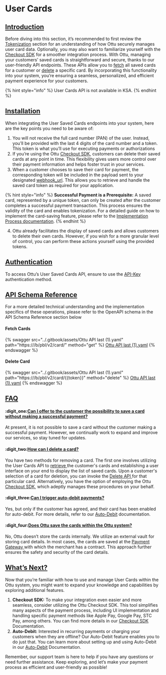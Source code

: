 # User Cards

## [Introduction](user-cards.md#introduction)

Before diving into this section, it’s recommended to first review the [Tokenization](tokenization.md) section for an understanding of how Ottu securely manages user card data. Optionally, you may also want to familiarize yourself with the [Checkout SDK](checkout-sdk/) for a smoother integration process. With Ottu, managing your customers’ saved cards is straightforward and secure, thanks to our user-friendly API endpoints. These APIs allow you to [fetch](user-cards.md#fetch-cards) all saved cards for a customer or [delete](user-cards.md#delete-card) a specific card. By incorporating this functionality into your system, you’re ensuring a seamless, personalized, and efficient payment experience for your customers.

{% hint style="info" %}
User Cards API is not available in KSA.
{% endhint %}

## [Installation](user-cards.md#installation)

When integrating the User Saved Cards endpoints into your system, here are the key points you need to be aware of:

1. You will not receive the full card number (PAN) of the user. Instead, you’ll be provided with the last 4 digits of the card number and a token. This token is what you’ll use for executing payments or authorizations
2. If you’re using the Ottu [Checkout SDK](checkout-sdk/), customers can delete their saved cards at any point in time. This flexibility gives users more control over their payment information and helps foster trust in your services.
3. When a customer chooses to save their card for payment, the corresponding token will be included in the payload sent to your designated [webhook\_url](checkout-api.md#webhook\_url-string-optional). This allows you to retrieve and handle the saved card token as required for your application.

{% hint style="info" %}
**Successful Payment is a Prerequisite:** A saved card, represented by a unique token, can only be created after the customer completes a successful payment transaction. This process ensures the validity of the card and enables tokenization. For a detailed guide on how to implement the card-saving feature, please refer to the [Implementation Process documentation](tokenization.md#implementation).
{% endhint %}

4. Ottu already facilitates the display of saved cards and allows customers to delete their own cards. However, if you wish for a more granular level of control, you can perform these actions yourself using the provided tokens.

## [**Authentication**](user-cards.md#authentication)

To access Ottu’s User Saved Cards API, ensure to use the [API-Key](authentication.md#private-key-api-key) authentication method.

## [API Schema Reference](user-cards.md#api-schema-reference)

For a more detailed technical understanding and the implementation specifics of these operations, please refer to the OpenAPI schema in the API Schema Reference section below

#### Fetch Cards

{% swagger src="../.gitbook/assets/Ottu API last (1).yaml" path="https://<ottu-url>/b/pbl/v2/card/" method="get" %}
[Ottu API last (1).yaml](<../.gitbook/assets/Ottu API last (1).yaml>)
{% endswagger %}

#### Delete Card

{% swagger src="../.gitbook/assets/Ottu API last (1).yaml" path="https://<ottu-url>/b/pbl/v2/card/{{token}}" method="delete" %}
[Ottu API last (1).yaml](<../.gitbook/assets/Ottu API last (1).yaml>)
{% endswagger %}

## [FAQ](user-cards.md#faq)

#### :digit\_one:[Can I offer to the customer the possibility to save a card without making a successful payment?](user-cards.md#can-i-offer-to-the-customer-the-possibility-to-save-a-card-without-making-a-successful-payment)

At present, it is not possible to save a card without the customer making a successful payment. However, we continually work to expand and improve our services, so stay tuned for updates.

#### :digit\_two:[How can I delete a card?](user-cards.md#how-can-i-delete-a-card)

You have two methods for removing a card. The first one involves utilizing the User Cards API to [retrieve ](user-cards.md#fetch-cards)the customer's cards and establishing a user interface on your end to display the list of saved cards. Upon a customer's selection of a card for deletion, you can invoke the [Delete API ](user-cards.md#delete-card)for that particular card. Alternatively, you have the option of employing the Ottu [Checkout SDK](checkout-sdk/), which adeptly manages these procedures on your behalf.

#### :digit\_three:[Can I trigger auto-debit payments?](user-cards.md#can-i-trigger-auto-debit-payments)

Yes, but only if the customer has agreed, and their card has been enabled for auto-debit. For more details, refer to our [Auto-Debit](auto-debit.md) documentation.

#### :digit\_four:[Does Ottu save the cards within the Ottu system?](user-cards.md#does-ottu-save-the-cards-within-the-ottu-system)

No, Ottu doesn’t store the cards internally. We utilize an external vault for storing card details. In most cases, the cards are saved at the [Payment Gateway ](../user-guide/payment-gateway.md)with which the merchant has a contract. This approach further ensures the safety and security of the card details.

## [What’s Next?](user-cards.md#whats-next)

Now that you’re familiar with how to use and manage User Cards within the Ottu system, you might want to expand your knowledge and capabilities by exploring additional features.

1. **Checkout SDK:** To make your integration even easier and more seamless, consider utilizing the Ottu Checkout SDK. This tool simplifies many aspects of the payment process, including UI implementation and handling specific payment methods like Apple Pay, Google Pay, STC Pay, among others. You can find more details in our [Checkout SDK](checkout-sdk/) Documentation.
2. **Auto-Debit:** Interested in recurring payments or charging your customers when they are offline? Our Auto-Debit feature enables you to do just that. You can learn more about setting up and using Auto-Debit in our [Auto-Debit](auto-debit.md) Documentation.

Remember, our support team is here to help if you have any questions or need further assistance. Keep exploring, and let’s make your payment process as efficient and user-friendly as possible!
